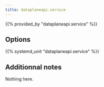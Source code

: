 ```yaml
---
title: dataplaneapi.service
---
```


{{% provided_by "dataplaneapi.service" %}}

## Options

{{% systemd_unit "dataplaneapi.service" %}}

## Additionnal notes

Nothing here.